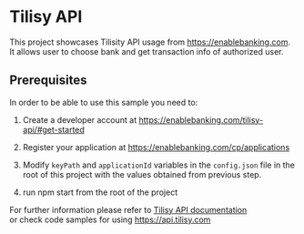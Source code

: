 # Tilisy API

This project showcases Tilisity API usage from https://enablebanking.com. It allows user to choose bank and get transaction info of authorized user.

## Prerequisites   

In order to be able to use this sample you need to:

1. Create a developer account at https://enablebanking.com/tilisy-api/#get-started

2. Register your application at https://enablebanking.com/cp/applications

3. Modify `keyPath` and `applicationId` variables in the `config.json` file in the root of this
project with the values obtained from previous step.

4. run npm start from the root of the project

For further information please refer to
[Tilisy API documentation](https://enablebanking.com/docs/tilisy/latest/)  
or check code samples for using https://api.tilisy.com